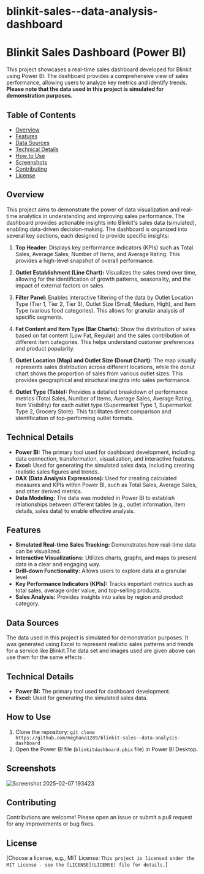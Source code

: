 # blinkit-sales--data-analysis-dashboard


# Blinkit Sales Dashboard (Power BI)

This project showcases a real-time sales dashboard developed for Blinkit using Power BI.  The dashboard provides a comprehensive view of sales performance, allowing users to analyze key metrics and identify trends.  **Please note that the data used in this project is simulated for demonstration purposes.**

## Table of Contents

- [Overview](#overview)
- [Features](#features)
- [Data Sources](#data-sources)
- [Technical Details](#technical-details)
- [How to Use](#how-to-use)
- [Screenshots](#screenshots)
- [Contributing](#contributing)
- [License](#license)

## Overview

This project aims to demonstrate the power of data visualization and real-time analytics in understanding and improving sales performance.  The dashboard provides actionable insights into Blinkit's sales data (simulated), enabling data-driven decision-making.
The dashboard is organized into several key sections, each designed to provide specific insights:

1. **Top Header:** Displays key performance indicators (KPIs) such as Total Sales, Average Sales, Number of Items, and Average Rating. This provides a high-level snapshot of overall performance.

2. **Outlet Establishment (Line Chart):**  Visualizes the sales trend over time, allowing for the identification of growth patterns, seasonality, and the impact of external factors on sales.

3. **Filter Panel:** Enables interactive filtering of the data by Outlet Location Type (Tier 1, Tier 2, Tier 3), Outlet Size (Small, Medium, High), and Item Type (various food categories). This allows for granular analysis of specific segments.

4. **Fat Content and Item Type (Bar Charts):**  Show the distribution of sales based on fat content (Low Fat, Regular) and the sales contribution of different item categories.  This helps understand customer preferences and product popularity.

5. **Outlet Location (Map) and Outlet Size (Donut Chart):** The map visually represents sales distribution across different locations, while the donut chart shows the proportion of sales from various outlet sizes. This provides geographical and structural insights into sales performance.

6. **Outlet Type (Table):**  Provides a detailed breakdown of performance metrics (Total Sales, Number of Items, Average Sales, Average Rating, Item Visibility) for each outlet type (Supermarket Type 1, Supermarket Type 2, Grocery Store). This facilitates direct comparison and identification of top-performing outlet formats.

## Technical Details

* **Power BI:** The primary tool used for dashboard development, including data connection, transformation, visualization, and interactive features.
* **Excel:** Used for generating the simulated sales data, including creating realistic sales figures and trends.
* **DAX (Data Analysis Expressions):** Used for creating calculated measures and KPIs within Power BI, such as Total Sales, Average Sales, and other derived metrics.
* **Data Modeling:**  The data was modeled in Power BI to establish relationships between different tables (e.g., outlet information, item details, sales data) to enable effective analysis.

## Features

* **Simulated Real-time Sales Tracking:** Demonstrates how real-time data can be visualized.
* **Interactive Visualizations:** Utilizes charts, graphs, and maps to present data in a clear and engaging way.
* **Drill-down Functionality:** Allows users to explore data at a granular level.
* **Key Performance Indicators (KPIs):** Tracks important metrics such as total sales, average order value, and top-selling products.
* **Sales Analysis:** Provides insights into sales by region and product category.

## Data Sources

The data used in this project is simulated for demonstration purposes.  It was generated using Excel to represent realistic sales patterns and trends for a service like Blinkit.The data set and images used are given above can use them for the same effects .

## Technical Details

* **Power BI:** The primary tool used for dashboard development.
* **Excel:** Used for generating the simulated sales data.

## How to Use

1. Clone the repository: `git clone https://github.com/meghana1209/blinkit-sales--data-analysis-dashboard`
2. Open the Power BI file (`blinkitdashboard.pbix` file) in Power BI Desktop.


## Screenshots

![Screenshot 2025-02-07 193423](https://github.com/user-attachments/assets/8a06d8e8-684b-48fe-a1dc-abecf4d3bf96)


## Contributing

Contributions are welcome!  Please open an issue or submit a pull request for any improvements or bug fixes.

## License

[Choose a license, e.g., MIT License:  `This project is licensed under the MIT License - see the [LICENSE](LICENSE) file for details.`]
